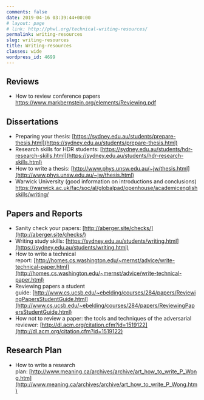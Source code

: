 ```yaml
---
comments: false
date: 2019-04-16 03:39:44+00:00
# layout: page
# link: http://phwl.org/technical-writing-resources/
permalink: writing-resources
slug: writing-resources
title: Writing-resources
classes: wide
wordpress_id: 4699
---
```


## Reviews
 * How to review conference papers <https://www.markbernstein.org/elements/Reviewing.pdf>

## Dissertations
  * Preparing your thesis: [https://sydney.edu.au/students/prepare-thesis.html](https://sydney.edu.au/students/prepare-thesis.html)
  * Research skills for HDR students: [https://sydney.edu.au/students/hdr-research-skills.html](https://sydney.edu.au/students/hdr-research-skills.html)
  * How to write a thesis: [http://www.phys.unsw.edu.au/~jw/thesis.html](http://www.phys.unsw.edu.au/~jw/thesis.html)
  * Warwick University (good information on introductions and conclusions) <https://warwick.ac.uk/fac/soc/al/globalpad/openhouse/academicenglishskills/writing/>

## Papers and Reports
  * Sanity check your papers: [http://aberger.site/checks/](http://aberger.site/checks/)
  * Writing study skills: [https://sydney.edu.au/students/writing.html](https://sydney.edu.au/students/writing.html)
  * How to write a technical report: [http://homes.cs.washington.edu/~mernst/advice/write-technical-paper.html](http://homes.cs.washington.edu/~mernst/advice/write-technical-paper.html)
  * Reviewing papers a student guide: [http://www.cs.ucsb.edu/~ebelding/courses/284/papers/ReviewingPapersStudentGuide.html](http://www.cs.ucsb.edu/~ebelding/courses/284/papers/ReviewingPapersStudentGuide.html)
  * How not to review a paper: the tools and techniques of the adversarial reviewer: [http://dl.acm.org/citation.cfm?id=1519122](http://dl.acm.org/citation.cfm?id=1519122)

## Research Plan
  * How to write a research plan: [http://www.meaning.ca/archives/archive/art_how_to_write_P_Wong.htm](http://www.meaning.ca/archives/archive/art_how_to_write_P_Wong.htm)


